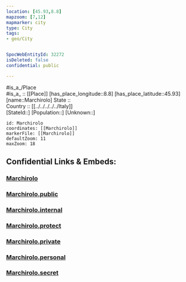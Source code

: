 ```yaml
---
location: [45.93,8.8] 
mapzoom: [7,12] 
mapmarker: city 
type: City
tags:
- geo/City


SpocWebEntityId: 32272
isDeleted: false
confidential: public

---
```

#is_a_/Place  
#is_a_ :: [[Place]] 
[has_place_longitude::8.8] 
[has_place_latitude::45.93] 
[name::Marchirolo] 
State ::  
Country :: [[../../../../../Italy]]  
[StateId::] 
[Population::] 
[Unknown::] 


```leaflet
id: Marchirolo
coordinates: [[Marchirolo]] 
markerFile: [[Marchirolo]] 
defaultZoom: 11 
maxZoom: 18
```


## Confidential Links & Embeds: 

### [Marchirolo](/_Standards/Earth/Continent/Europe/Europe~South/Italy/regions~Italy/Lombardy/Varese.Province/City/Marchirolo.md) 

### [Marchirolo.public](/_public/Earth/Continent/Europe/Europe~South/Italy/regions~Italy/Lombardy/Varese.Province/City/Marchirolo.public.md) 

### [Marchirolo.internal](/_internal/Earth/Continent/Europe/Europe~South/Italy/regions~Italy/Lombardy/Varese.Province/City/Marchirolo.internal.md) 

### [Marchirolo.protect](/_protect/Earth/Continent/Europe/Europe~South/Italy/regions~Italy/Lombardy/Varese.Province/City/Marchirolo.protect.md) 

### [Marchirolo.private](/_private/Earth/Continent/Europe/Europe~South/Italy/regions~Italy/Lombardy/Varese.Province/City/Marchirolo.private.md) 

### [Marchirolo.personal](/_personal/Earth/Continent/Europe/Europe~South/Italy/regions~Italy/Lombardy/Varese.Province/City/Marchirolo.personal.md) 

### [Marchirolo.secret](/_secret/Earth/Continent/Europe/Europe~South/Italy/regions~Italy/Lombardy/Varese.Province/City/Marchirolo.secret.md)


